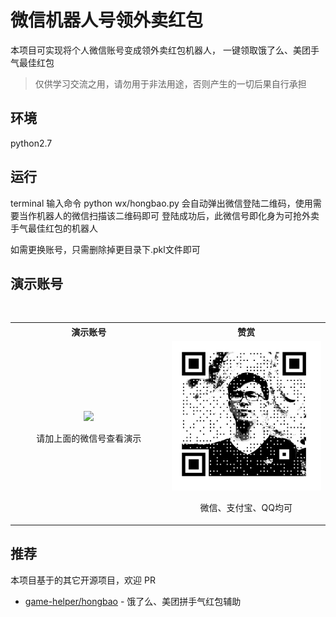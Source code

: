 ﻿# 微信机器人号领外卖红包

本项目可实现将个人微信账号变成领外卖红包机器人， 一键领取饿了么、美团手气最佳红包

> 仅供学习交流之用，请勿用于非法用途，否则产生的一切后果自行承担

## 环境
python2.7

## 运行
terminal 输入命令
python wx/hongbao.py
会自动弹出微信登陆二维码，使用需要当作机器人的微信扫描该二维码即可
登陆成功后，此微信号即化身为可抢外卖手气最佳红包的机器人

如需更换账号，只需删除掉更目录下.pkl文件即可

## 演示账号

<table>
  <tr>
    <th>演示账号</th>
    <th>赞赏</th>
  </tr>
  <tr></tr>
  <tr>
    <td align="center" width="300">
      <img src="img/wx.png"><p>请加上面的微信号查看演示</p>
    </td>
    <td align="center" width="300">
      <img src="img/donate1.png"><p>微信、支付宝、QQ均可</p>
    </td>
  </tr>
</table>


## 推荐

本项目基于的其它开源项目，欢迎 PR

- [game-helper/hongbao](https://github.com/game-helper/hongbao) - 饿了么、美团拼手气红包辅助

